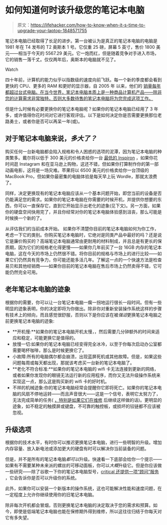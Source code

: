 # 如何知道何时该升级您的笔记本电脑

> 原文：<https://lifehacker.com/how-to-know-when-it-s-time-to-upgrade-your-laptop-1848571755>

笔记本电脑已经取得了长足的进步。第一台被认为是真正的笔记本电脑的电脑是 1981 年在 T4 发布的 T2 奥斯本 1 号。它仅重 25 磅，屏幕 5 英寸，售价 1800 美元——相当于今天的 5567.29 美元。它一炮而红，但是随着竞争对手进入市场，它的销售一落千丈。仅仅两年后，奥斯本的电脑就不见了。

Watch

四十年前，计算机的能力似乎以指数级的速度向前飞跃。每一个新的季度都会看到更快的 CPU、更多的 RAM 和更好的显示器，自 2005 年 以来，他们的 [销量每年都超过台式电脑。在当今世界，笔记本电脑本质上是一种商品计算机产品——除非您的计算需求非常独特，否则大多数待售的笔记本电脑将为您完成这项工作。](https://www.theguardian.com/technology/2009/oct/28/laptops-sales-desktop-computers#:~:text=In%20the%20US%2C%20laptops%20first,years%20earlier%2C%20in%20May%202003.)

但是什么时候有必要更换你的笔记本电脑呢？如果你的笔记本电脑已经用了 3 年多，或许值得你花时间对它进行客观评估。以下是如何决定你是否需要更换那位老路勇士，或者你是否可以再呆一年(或)。

## 对于笔记本电脑来说，*多大了？*

购买任何一台新电脑都会陷入规格和令人困惑的选项的泥潭，因为笔记本电脑的种类繁多。戴尔将以低于 300 美元的价格卖给你一台 [最低的 Inspiron](https://www.dell.com/en-us/shop/dell-laptops/sr/laptops/inspiron-laptops) ，如果你花时间逛 Instagram 和在亚马逊上购物，这还不错，但如果你打算制作你的第一部动画电影，这将是一场灾难。苹果将以 6500 美元的价格卖给你一台顶级的 MacBook Pro，但如果你最密集的电脑体验是每天早上玩 Wordle，那就太浪费了。

同样，决定更换现有的笔记本电脑应该从一个基本问题开始，即您当前的设备是否仍能满足您的需求。如果你的笔记本电脑在你需要的时候开机，并提供你想要的东西，你可以一直保存它，直到它开始显示出老化的迹象(见下文)。另一方面，如果你的硬盘空间快用完了，并且你经常对你的笔记本电脑体验感到沮丧，那么可能是时候换一个新的了。

从评估我们的当前成本开始。 如果你不清楚你目前的笔记本电脑如何为你工作，考虑一下它的类别。你购买笔记本电脑时，它绝对是同类产品中最好的吗？还是说它是廉价购买的？高端笔记本电脑通常由更耐用的材料制成，并且总是有更长的保质期，因为它们的规格老化得更慢——如果你几年前买了一台 16GB 内存的笔记本电脑，这在今天的市场上仍然很不错。将你目前的规格与市场上的进行比较——如果它们仍然具有竞争力，你可能还能多活几年。了解这一点的一个快速方法是检查易贝和其他经销商——如果你目前的笔记本电脑在售后市场上仍然卖得不错，它可能仍然完全可用。

## 老年笔记本电脑的迹象

根据你的需要，你可以让一台笔记本电脑一瘸一拐地运行很长一段时间。但有一些明显的迹象表明，你的决定即将为你做出。除非你对重新安装操作系统这样的步骤有技术上的倾向，而且感觉很舒服，否则以下是你应该在被*强迫*更换笔记本电脑之前更换笔记本电脑的迹象:

*   **开机慢:**如果你的笔记本电脑开机太慢，，然后需要几分钟额外的时间来适应和稳定，可能更换它是值得的。
*   放慢一切:如果你的笔记本电脑已经变得完全冰冷，以至于你每次启动办公室都需要喝杯咖啡，那么是时候更换它了。
*   小故障:所有的电脑偶尔都会崩溃，出现蓝屏死机或其他故障。但是，如果这些问题每周或每天都出现，那就该考虑买一台新的笔记本电脑了。
*   **老化不符合标准:**如果你的笔记本电脑的 wifi 卡无法连接到更新的网络，或者如果你发现你的眼镜无法运行新的应用程序，而你又无法升级操作系统来实现这一点，那么这是购买新的 wifi 卡的好时机。
*   不祥的机械迹象:你的笔记本电脑经常会提醒你它即将死亡。如果你的笔记本电脑的风扇不停地运转——而且声音很大——这是一个信号，表明它太努力了，无法完成简单的任务( [，特别是如果它们在维修](https://lifehacker.com/what-to-do-when-your-laptop-keeps-overheating-1848317156) 后继续这样做的话)。更明显的迹象，如不稳定的触摸屏或键盘，不可靠的触控板，或损坏的铰链都不应该被忽视。

## **升级选项**

根据你的技术水平，有时你可以推迟更换笔记本电脑，进行一些明智的升级。增加内存容量、放入新电池或添加更大的硬盘有时可以解决你当前装备的问题。

但是，并不是所有的笔记本电脑*都可以*升级。快速看一下底部会给你一个提示——如果有不需要某种未来派的螺丝的可移动面板，你可以*大概*升级它。但是你应该做一些研究——除了谷歌一下你的笔记本电脑型号，[critical 还提供一项“顾问”服务](https://www.crucial.com/store/advisor) ，它会告诉你是否可以升级你的系统。

此外，如果你可以安装一个新版本的操作系统，这也可能解决性能和速度问题，在一定程度上允许你继续使用你的旧笔记本电脑。

除非每次开机都会冒烟，否则更换笔记本电脑的决定取决于您的需求和预算。如今，即使是低端笔记本电脑也能在保修期外得到维修，所以这往往归结于你每天对它有多失望。